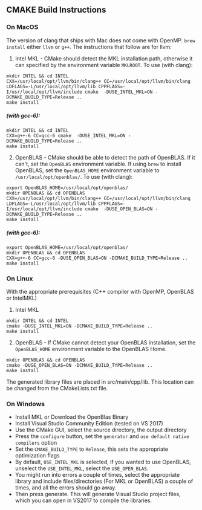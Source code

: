 ## CMAKE Build Instructions

### On MacOS
The version of clang that ships with Mac does not come with OpenMP. `brew install` either `llvm` or `g++`. The instructions that follow are for llvm:

1. Intel MKL - CMake should detect the MKL installation path, otherwise it can specified by the environment variable `MKLROOT`. To use (with clang):
```
mkdir INTEL && cd INTEL
CXX=/usr/local/opt/llvm/bin/clang++ CC=/usr/local/opt/llvm/bin/clang LDFLAGS=-L/usr/local/opt/llvm/lib CPPFLAGS=-I/usr/local/opt/llvm/include cmake  -DUSE_INTEL_MKL=ON -DCMAKE_BUILD_TYPE=Release ..
make install
```

##### (with gcc-6):
```
mkdir INTEL && cd INTEL
CXX=g++-6 CC=gcc-6 cmake  -DUSE_INTEL_MKL=ON -DCMAKE_BUILD_TYPE=Release ..
make install
```

2. OpenBLAS - CMake should be able to detect the path of OpenBLAS. If it can't, set the `OpenBLAS` environment variable. If using `brew` to install OpenBLAS, set the `OpenBLAS_HOME` environment variable to `/usr/local/opt/openblas/`. To use (with clang):
```
export OpenBLAS_HOME=/usr/local/opt/openblas/
mkdir OPENBLAS && cd OPENBLAS
CXX=/usr/local/opt/llvm/bin/clang++ CC=/usr/local/opt/llvm/bin/clang LDFLAGS=-L/usr/local/opt/llvm/lib CPPFLAGS=-I/usr/local/opt/llvm/include cmake  -DUSE_OPEN_BLAS=ON -DCMAKE_BUILD_TYPE=Release ..
make install
```

##### (with gcc-6):
```
export OpenBLAS_HOME=/usr/local/opt/openblas/
mkdir OPENBLAS && cd OPENBLAS
CXX=g++-6 CC=gcc-6 -DUSE_OPEN_BLAS=ON -DCMAKE_BUILD_TYPE=Release ..
make install
```

### On Linux
With the appropriate prerequisites (C++ compiler with OpenMP, OpenBLAS or IntelMKL)
1. Intel MKL
```
mkdir INTEL && cd INTEL
cmake -DUSE_INTEL_MKL=ON -DCMAKE_BUILD_TYPE=Release ..
make install
```
2. OpenBLAS - If CMake cannot detect your OpenBLAS installation, set the `OpenBLAS_HOME` environment variable to the OpenBLAS Home.
```
mkdir OPENBLAS && cd OPENBLAS
cmake -DUSE_OPEN_BLAS=ON -DCMAKE_BUILD_TYPE=Release ..
make install
```

The generated library files are placed in src/main/cpp/lib. This location can be changed from the CMakeLists.txt file.


### On Windows
- Install MKL or Download the OpenBlas Binary
- Install Visual Studio Community Edition (tested on VS 2017)
- Use the CMake GUI, select the source directory, the output directory
- Press the `configure` button, set the `generator` and `use default native compilers` option
- Set the `CMAKE_BUILD_TYPE` to `Release`, this sets the appropriate optimization flags
- By default, `USE_INTEL_MKL` is selected, if you wanted to use OpenBLAS, unselect the `USE_INTEL_MKL`, select the `USE_OPEN_BLAS`.
- You might run into errors a couple of times, select the appropriate library and include files/directories (For MKL or OpenBLAS) a couple of times, and all the errors should go away.
- Then press generate. This will generate Visual Studio project files, which you can open in VS2017 to compile the libraries.
